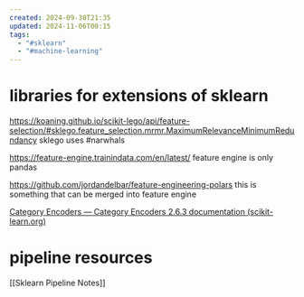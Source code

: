 ```yaml
---
created: 2024-09-30T21:35
updated: 2024-11-06T00:15
tags:
  - "#sklearn"
  - "#machine-learning"
---
```


# libraries for extensions of sklearn
https://koaning.github.io/scikit-lego/api/feature-selection/#sklego.feature_selection.mrmr.MaximumRelevanceMinimumRedundancy
sklego uses #narwhals


https://feature-engine.trainindata.com/en/latest/
feature engine is only pandas

https://github.com/jordandelbar/feature-engineering-polars
this is something that can be merged into feature engine

[Category Encoders — Category Encoders 2.6.3 documentation (scikit-learn.org)](https://contrib.scikit-learn.org/category_encoders/index.html)
# pipeline resources
[[Sklearn Pipeline Notes]]
